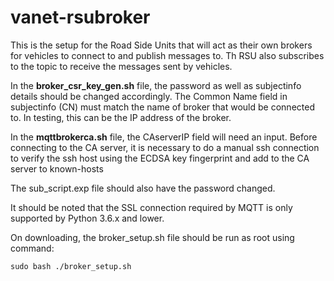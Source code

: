 # vanet-rsubroker

This is the setup for the Road Side Units that will act as their own brokers for vehicles to connect to and publish messages to. Th RSU also subscribes to the topic to receive the messages sent by vehicles.

In the **broker_csr_key_gen.sh** file, the password as well as subjectinfo details should be changed accordingly. The Common Name field in subjectinfo (CN) must match the name of broker that would be connected to. In testing, this can be the IP address of the broker.

In the **mqttbrokerca.sh** file, the CAserverIP field will need an input. Before connecting to the CA server, it is necessary to do a manual ssh connection to verify the ssh host using the ECDSA key fingerprint and add to the CA server to known-hosts

The sub_script.exp file should also have the password changed.

It should be noted that the SSL connection required by MQTT is only supported by Python 3.6.x and lower.

On downloading, the broker_setup.sh file should be run as root using command:

    sudo bash ./broker_setup.sh